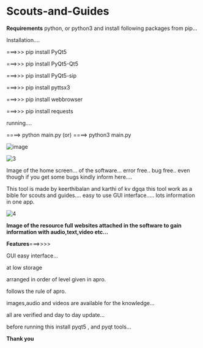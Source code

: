 # Scouts-and-Guides

**Requirements**
python, or python3
and install following packages from pip...

Installation....

===>>> pip install PyQt5

===>>> pip install PyQt5-Qt5

===>>> pip install PyQt5-sip

===>>> pip install pyttsx3

===>>> pip install webbrowser

===>>> pip install requests

running....

====> python main.py
     (or)
====> python3 main.py

![image](https://github.com/keerthiherer/Scouts-and-Guides/assets/136905413/668c9317-3815-4caa-8351-b94a65e41eea)




![3](https://github.com/keerthiherer/Scouts-and-Guides/assets/136905413/6f316942-cc8e-454d-9a47-23ae688fd080)

Image of the home screen... of the software...
error free.. bug free.. even though if you get some bugs kindly inform here....

This tool is made by keerthibalan and karthi of kv dgqa
this tool work as a bible for scouts and guides....
easy to use GUI interface..... lots information in one app. 

![4](https://github.com/keerthiherer/Scouts-and-Guides/assets/136905413/2b23afa3-f67c-4a55-9572-6bac185cc08e)


**Image of the resource full websites attached in the software to gain information with audio,text,video etc...**





**Features**===>>>>

GUI easy interface...

at low storage 

arranged in order of level given in apro.

follows the rule of apro.

images,audio and videos are available for the knowledge...

all are verified and day to day update...

before running this install pyqt5 , and pyqt tools...

**Thank you**
